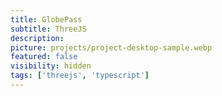 ```yaml
---
title: GlobePass
subtitle: ThreeJS
description:
picture: projects/project-desktop-sample.webp
featured: false
visibility: hidden
tags: ['threejs', 'typescript']
---
```

